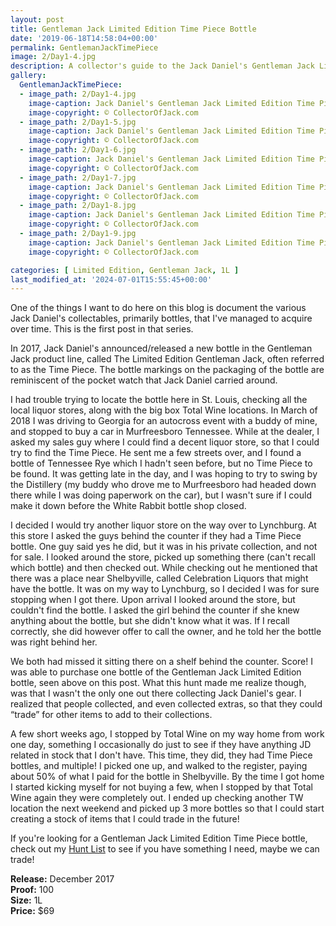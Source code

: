 ```yaml
---
layout: post
title: Gentleman Jack Limited Edition Time Piece Bottle
date: '2019-06-18T14:58:04+00:00'
permalink: GentlemanJackTimePiece
image: 2/Day1-4.jpg
description: A collector's guide to the Jack Daniel's Gentleman Jack Limited Edition Time Piece Bottle
gallery:
  GentlemanJackTimePiece:
  - image_path: 2/Day1-4.jpg
    image-caption: Jack Daniel's Gentleman Jack Limited Edition Time Piece Bottle
    image-copyright: © CollectorOfJack.com
  - image_path: 2/Day1-5.jpg
    image-caption: Jack Daniel's Gentleman Jack Limited Edition Time Piece Bottle
    image-copyright: © CollectorOfJack.com
  - image_path: 2/Day1-6.jpg
    image-caption: Jack Daniel's Gentleman Jack Limited Edition Time Piece Bottle
    image-copyright: © CollectorOfJack.com
  - image_path: 2/Day1-7.jpg
    image-caption: Jack Daniel's Gentleman Jack Limited Edition Time Piece Bottle
    image-copyright: © CollectorOfJack.com
  - image_path: 2/Day1-8.jpg
    image-caption: Jack Daniel's Gentleman Jack Limited Edition Time Piece Bottle
    image-copyright: © CollectorOfJack.com
  - image_path: 2/Day1-9.jpg
    image-caption: Jack Daniel's Gentleman Jack Limited Edition Time Piece Bottle
    image-copyright: © CollectorOfJack.com

categories: [ Limited Edition, Gentleman Jack, 1L ]
last_modified_at: '2024-07-01T15:55:45+00:00'
---
```

One of the things I want to do here on this blog is document the various Jack Daniel's collectables, primarily bottles, that I've managed to acquire over time. This is the first post in that series.

In 2017, Jack Daniel's announced/released a new bottle in the Gentleman Jack product line, called The Limited Edition Gentleman Jack, often referred to as the Time Piece. The bottle markings on the packaging of the bottle are reminiscent of the pocket watch that Jack Daniel carried around.

I had trouble trying to locate the bottle here in St. Louis, checking all the local liquor stores, along with the big box Total Wine locations. In March of 2018 I was driving to Georgia for an autocross event with a buddy of mine, and stopped to buy a car in Murfreesboro Tennessee. While at the dealer, I asked my sales guy where I could find a decent liquor store, so that I could try to find the Time Piece. He sent me a few streets over, and I found a bottle of Tennessee Rye which I hadn't seen before, but no Time Piece to be found. It was getting late in the day, and I was hoping to try to swing by the Distillery (my buddy who drove me to Murfreesboro had headed down there while I was doing paperwork on the car), but I wasn't sure if I could make it down before the White Rabbit bottle shop closed.

I decided I would try another liquor store on the way over to Lynchburg. At this store I asked the guys behind the counter if they had a Time Piece bottle. One guy said yes he did, but it was in his private collection, and not for sale. I looked around the store, picked up something there (can't recall which bottle) and then checked out. While checking out he mentioned that there was a place near Shelbyville, called Celebration Liquors that might have the bottle. It was on my way to Lynchburg, so I decided I was for sure stopping when I got there. Upon arrival I looked around the store, but couldn't find the bottle. I asked the girl behind the counter if she knew anything about the bottle, but she didn't know what it was. If I recall correctly, she did however offer to call the owner, and he told her the bottle was right behind her.

We both had missed it sitting there on a shelf behind the counter. Score! I was able to purchase one bottle of the Gentleman Jack Limited Edition bottle, seen above on this post. What this hunt made me realize though, was that I wasn't the only one out there collecting Jack Daniel's gear. I realized that people collected, and even collected extras, so that they could “trade” for other items to add to their collections.

A few short weeks ago, I stopped by Total Wine on my way home from work one day, something I occasionally do just to see if they have anything JD related in stock that I don't have. This time, they did, they had Time Piece bottles, and multiple! I picked one up, and walked to the register, paying about 50% of what I paid for the bottle in Shelbyville. By the time I got home I started kicking myself for not buying a few, when I stopped by that Total Wine again they were completely out. I ended up checking another TW location the next weekend and picked up 3 more bottles so that I could start creating a stock of items that I could trade in the future!

If you're looking for a Gentleman Jack Limited Edition Time Piece bottle, check out my [Hunt List](/huntlist) to see if you have something I need, maybe we can trade!

**Release:** December 2017  
**Proof:** 100  
**Size:** 1L  
**Price:** $69  
